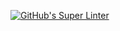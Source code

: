 [![GitHub's Super Linter](https://github.com/ICS2O-Programming-NathanA/Unit1-04-HTML-CSS/workflows/GitHub's%20Super%20Linter/badge.svg)](https://github.com/ICS2O-Programming-NathanA/Unit1-04-HTML-CSS/actions)
